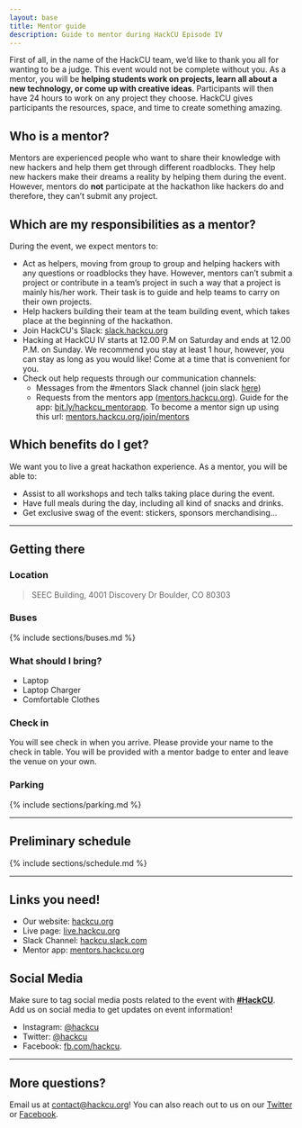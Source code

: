 ```yaml
---
layout: base
title: Mentor guide
description: Guide to mentor during HackCU Episode IV
---
```


First of all, in the name of the HackCU team, we’d like to thank you all for wanting to be a judge. This event would not be complete without you. As a mentor, you will be **helping students work on projects, learn all about a new technology, or come up with creative ideas**. Participants will then have 24 hours to work on any project they choose. HackCU gives participants the resources, space, and time to create something amazing. 


## Who is a mentor?

Mentors are experienced people who want to share their knowledge with new hackers and help them get through different roadblocks. They help new hackers make their dreams a reality by helping them during the event. However, mentors do **not** participate at the hackathon like hackers do and therefore, they can’t submit any project.



## Which are my responsibilities as a mentor?

During the event, we expect mentors to:

- Act as helpers, moving from group to group and helping hackers with any questions or roadblocks they have. However, mentors can’t submit a project or contribute in a team’s project in such a way that a project is mainly his/her work. Their task is to guide and help teams to carry on their own projects.
- Help hackers building their team at the team building event, which takes place at the beginning of the hackathon.
- Join HackCU's Slack: [slack.hackcu.org](https://slack.hackcu.org)
- Hacking at HackCU IV starts at 12.00 P.M on Saturday and ends at 12.00 P.M. on Sunday. We recommend you stay at least 1 hour, however, you can stay as long as you would like! Come at a time that is convenient for you. 
- Check out help requests through our communication channels:
	- Messages from the #mentors Slack channel (join slack [here](https://slack.hackcu.org))
	- Requests from the mentors app ([mentors.hackcu.org](https://mentors.hackcu.org/join/mentors)). Guide for the app: [bit.ly/hackcu_mentorapp](http://bit.ly/hackcu_mentorapp). To become a mentor sign up using this url: [mentors.hackcu.org/join/mentors](mentors.hackcu.org/join/mentors)

## Which benefits do I get?

We want you to live a great hackathon experience. As a mentor, you will be able to:
- Assist to all workshops and tech talks taking place during the event.
- Have full meals during the day, including all kind of snacks and drinks.
- Get exclusive swag of the event: stickers, sponsors merchandising...

---

## Getting there

### Location

>SEEC Building, 4001 Discovery Dr
>Boulder, CO 80303

### Buses

{% include sections/buses.md %}

### What should I bring?

- Laptop
- Laptop Charger
- Comfortable Clothes

### Check in

You will see check in when you arrive. Please provide your name to the check in table. You will be provided with a mentor badge to enter and leave the venue on your own.

### Parking

{% include sections/parking.md %}

---

## Preliminary schedule


{% include sections/schedule.md %}

---

## Links you need!

- Our website: [hackcu.org](https://hackcu.org)
- Live page: [live.hackcu.org](https://live.hackcu.org)
- Slack Channel: [hackcu.slack.com](https://hackcu.slack.com)
- Mentor app: [mentors.hackcu.org](https://mentors.hackcu.org)

## Social Media

Make sure to tag social media posts related to the event with **[\#HackCU](https://twitter.com/search?q=%23hackcu)**. Add us on social media to get updates on event information!
- Instagram: [@hackcu](https://www.instagram.com/hackcu/?hl=en)
- Twitter: [@hackcu](https://twitter.com/hackcu) 
- Facebook: [fb.com/hackcu](https://www.facebook.com/HackCU/). 

-----

## More questions?

Email us at [contact@hackcu.org](mailto:contact@hackcu.org)! You can also reach out to us on our [Twitter](https://twitter.com/hackcu) or [Facebook](https://www.facebook.com/HackCU/).

